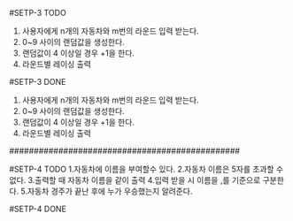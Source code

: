 #SETP-3 TODO
1. 사용자에게 n개의 자동차와 m번의 라운드 입력 받는다.
2. 0~9 사이의 랜덤값을 생성한다.
3. 랜덤값이 4 이상일 경우 +1을 한다.
4. 라운드별 레이싱 출력


#SETP-3 DONE
1. 사용자에게 n개의 자동차와 m번의 라운드 입력 받는다.
2. 0~9 사이의 랜덤값을 생성한다.
3. 랜덤값이 4 이상일 경우 +1을 한다.
4. 라운드별 레이싱 출력

###############################################

#SETP-4 TODO
1.자동차에 이름을 부여할수 있다. 
2.자동차 이름은 5자를 초과할 수 없다.
3.출력할 때 자동차 이름을 같이 출력
4.입력 받을 시 이름을 ,를 기준으로 구분한다.
5.자동차 경주가 끝난 후에 누가 우승했는지 알려준다.

#SETP-4 DONE



